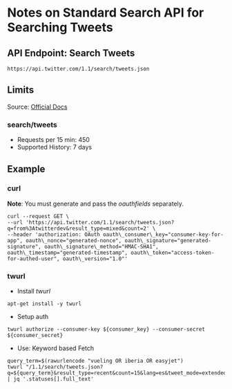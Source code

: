 # Notes on Standard Search API for Searching Tweets

## API Endpoint: Search Tweets
```
https://api.twitter.com/1.1/search/tweets.json
```

## Limits
Source: [Official Docs](https://developer.twitter.com/en/docs/basics/rate-limits)

### search/tweets 
* Requests per 15 min: 450
* Supported History: 7 days 

## Example

### curl
__Note__: You must generate and pass the _oauthfields_ separately. 

```
curl --request GET \
--url 'https://api.twitter.com/1.1/search/tweets.json?q=from%3Atwitterdev&result_type=mixed&count=2' \
--header 'authorization: OAuth oauth\_consumer\_key="consumer-key-for-app", oauth\_nonce="generated-nonce", oauth\_signature="generated-signature", oauth\_signature\_method="HMAC-SHA1", oauth\_timestamp="generated-timestamp", oauth\_token="access-token-for-authed-user", oauth\_version="1.0"'
```
### twurl
* Install _twurl_
```
apt-get install -y twurl
```
* Setup auth
```
twurl authorize --consumer-key ${consumer_key} --consumer-secret ${consumer_secret}
```
* Use: Keyword based Fetch
```
query_term=$(rawurlencode "vueling OR iberia OR easyjet")
twurl "/1.1/search/tweets.json?q=${query_term}&result_type=recent&count=15&lang=es&tweet_mode=extended" | jq '.statuses[].full_text'
```


